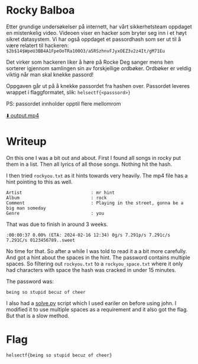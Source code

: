 # Rocky Balboa

Etter grundige undersøkelser på internett, har vårt sikkerhetsteam oppdaget en mistenkelig video. Videoen viser en hacker som bryter seg inn i et høyt sikret datasystem. Vi har også oppdaget et passordhash som ser ut til å være relatert til hackeren: `$2b$14$WpeU3BB4A1FpeOoTRa100O3/a5RSzhnvFJyxOEZ3v2z4It/gM71Eu`

Det virker som hackeren liker å høre på Rocke Deg sanger mens hen sorterer igjennom samlingen sin av forskjellige ordbøker. Ordbøker er veldig viktig når man skal knekke passord!

Oppgaven går ut på å knekke passordet fra hashen over. Passordet leveres wrappet i flaggformatet, slik: `helsectf{<passsord>}`

PS: passordet innholder opptil flere mellomrom

[⬇️ output.mp4](output.mp4)

# Writeup

On this one I was a bit out and about. First I found all songs in rocky put them in a list. Then all lyrics of all those songs. Nothing hit the hash.

I then tried `rockyou.txt` as it hints towards very heavily. The mp4 file has a hint pointing to this as well.

```
Artist                          : mr hint
Album                           : rock
Comment                         : Playing in the street, gonna be a big man someday
Genre                           : you
```

That was due to finish in around 3 weeks. 

```
:00:00:37 0.00% (ETA: 2024-02-16 12:34) 0g/s 7.291p/s 7.291c/s 7.291C/s 0123456789..sweet
```

No time for that. So after a while I was told to read it a a bit more carefully. And got a hint about the spaces in the hint. The password contains multiple spaces. So filtering out `rockyou.txt` to a `rockyou_space.txt` where it only had characters with space the hash was cracked in under 15 minutes. 

The password was:

```
being so stupid becuz of cheer
```

I also had a [solve.py](solve.py) script which I used eariler on before using john. I modified it to use multiple spaces as a requirement and it also got the flag. But that is a slow method.

# Flag

```
helsectf{being so stupid becuz of cheer}
```